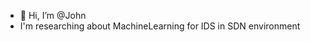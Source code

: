 - 👋 Hi, I’m @John
- I'm researching about MachineLearning for IDS in SDN environment

<!---
toituytien/toituytien is a ✨ special ✨ repository because its `README.md` (this file) appears on your GitHub profile.
You can click the Preview link to take a look at your changes.
--->
